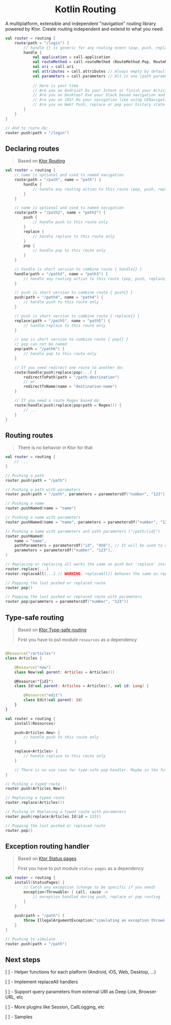 <h1 align="center">
    Kotlin Routing
</h1>

A multiplatform, extensible and independent "navigation" routing library powered by Ktor.
Create routing independent and extend to what you need.

```kotlin
val router = routing {
    route(path = "/login") {
        // handle {} is generic for any routing event (pop, push, replace, ...)
        handle {
            val application = call.application
            val routeMethod = call.routeMethod (RouteMethod.Pop, RouteMethod.Push, RouteMethod.Replace)
            val uri = call.uri
            val attributes = call.attributes // Always empty by default
            val parameters = call.parameters // All in one (path parameters ({...}) + routing parameters (push(parameters = ...)) + query parameters ("/path?q=search&name=routing"))
            
            // Here is your time
            // Are you on Android? Do your Intent or finish your Activity
            // Are you on Desktop? Use your Stack based navigation and navigate
            // Are you on iOS? Do your navigation like using UINavigationController
            // Are you on Web? Push, replace or pop your history state
        }
    }
}

// And to route do:
router.push(path = "/login")
```

## Declaring routes

> Based on [Ktor Routing](https://ktor.io/docs/routing-in-ktor.html)

```kotlin
val router = routing {
    // name is optional and used to named navigation
    route(path = "/path", name = "path") {
        handle {
            // handle any routing action to this route (pop, push, replace, ...)
        }
    }

    // name is optional and used to named navigation
    route(path = "/path2", name = "path2") {
        push {
            // handle push to this route only
        }
        replace {
            // handle replace to this route only
        }
        pop {
            // handle pop to this route only
        }
    }

    // handle is short version to combine route { handle{} }
    handle(path = "/path3", name = "path3") {
        // handle any routing action to this route (pop, push, replace, ...)
    }

    // push is short version to combine route { push{} }
    push(path = "/path4", name = "path4") {
        // handle push to this route only
    }

    // push is short version to combine route { replace{} }
    replace(path = "/path5", name = "path5") {
        // handle replace to this route only
    }

    // pop is short version to combine route { pop{} }
    // pop can not be named
    pop(path = "/path6") {
        // handle pop to this route only
    }

    // If you need redirect one route to another do:
    route|handle|push|replace|pop(...) {
        redirectToPath(path = "/path-destination")
        // or
        redirectToName(name = "destination-name")
    }

    // If you need a route Regex based do:
    route|handle|push|replace|pop(path = Regex()) {
        // ...
    }
}
```

## Routing routes

> There is no behavior in Ktor for that

```kotlin
val router = routing {
    // ...
}

// Pushing a path
router.push(path = "/path")

// Pushing a path with parameters
router.push(path = "/path", parameters = parametersOf("number", "123"))

// Pushing a name
router.pushNamed(name = "name")

// Pushing a name with parameters
router.pushNamed(name = "name", parameters = parametersOf("number", "123"))

// Pushing a name with parameters and path parameters ("/path/{id}")
router.pushNamed(
    name = "name",
    pathParameters = parametersOf("id", "456"), // It will be used to do a replace in the path
    parameters = parametersOf("number", "123"),
)

// Replacing or replacing all works the same as push but 'replace' instead push :D
router.replace(...)
router.replaceAll(...) // WARNING: replaceAll() behaves the same as replace(). See next steps below

// Popping the last pushed or replaced route
router.pop()

// Popping the last pushed or replaced route with parameters
router.pop(parameters = parametersOf("number", "123"))
```

## Type-safe routing

> Based on [Ktor Type-safe routing](https://ktor.io/docs/type-safe-routing.html)
>
> First you have to put module `resources` as a dependency

```kotlin

@Resource("/articles")
class Articles {

    @Resource("new")
    class New(val parent: Articles = Articles())

    @Resource("{id}")
    class Id(val parent: Articles = Articles(), val id: Long) {

        @Resource("edit")
        class Edit(val parent: Id)
    }
}

val router = routing {
    install(Resources)

    push<Articles.New> {
        // handle push to this route only
    }

    replace<Articles> {
        // handle replace to this route only
    }

    // There is no use case for type-safe pop handler. Maybe in the future?
}

// Pushing a typed route
router.push(Articles.New())

// Replacing a typed route
router.replace(Articles())

// Pushing or Replacing a typed route with parameters
router.push|replace(Articles.Id(id = 123))

// Popping the last pushed or replaced route
router.pop()
```

## Exception routing handler

> Based on [Ktor Status pages](https://ktor.io/docs/status-pages.html)
>
> First you have to put module `status-pages` as a dependency

```kotlin
val router = routing {
    install(StatusPages) {
        // Catch any exception (change to be specific if you need)
        exception<Throwable> { call, cause ->
            // exception handled during push, replace or pop routing
        }
    }
    
    push(path = "/path") {
        throw IllegalArgumentException("simulating an exception thrown on routing")
    }
}

// Pushing to simulate
router.push(path = "/path")
```

## Next steps

[ ] - Helper functions for each platform (Android, iOS, Web, Desktop, ...)

[ ] - Implement replaceAll handlers

[ ] - Support query parameters from external URI as Deep Link, Browser URL, etc

[ ] - More plugins like Session, CallLogging, etc

[ ] - Samples
